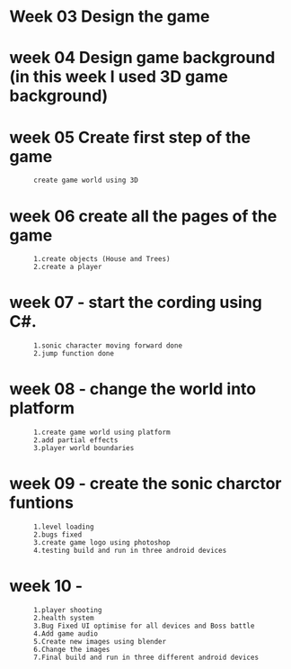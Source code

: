 # Week 03 Design the game 
# week 04 Design game background (in this week I used 3D game background)
# week 05 Create first step of the game 
          create game world using 3D
# week 06 create all the pages of the game 
          1.create objects (House and Trees)
          2.create a player 
# week 07 - start the cording using C#. 
          1.sonic character moving forward done
          2.jump function done
# week 08 - change the world into platform 
          1.create game world using platform
          2.add partial effects
          3.player world boundaries
# week 09 - create the sonic charctor funtions 
          1.level loading
          2.bugs fixed
          3.create game logo using photoshop
          4.testing build and run in three android devices
# week 10 - 
          1.player shooting
          2.health system
          3.Bug Fixed UI optimise for all devices and Boss battle
          4.Add game audio
          5.Create new images using blender 
          6.Change the images
          7.Final build and run in three different android devices

